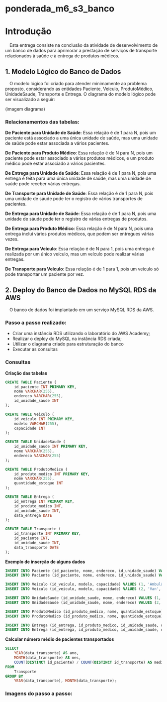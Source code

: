 # ponderada_m6_s3_banco

# Introdução
&emsp;Esta entrega consiste na conclusão da atividade de desenvolvimento de um banco de dados para aprimorar a prestação de serviços de transporte relacionados à saúde e à entrega de produtos médicos. 

## 1. Modelo Lógico do Banco de Dados
&emsp;O modelo lógico foi criado para atender minimamente ao problema proposto, considerando as entidades Paciente, Veiculo, ProdutoMédico, UnidadeSaude, Transporte e Entrega. O diagrama do modelo lógico pode ser visualizado a seguir:

(imagem diagrama)

### Relacionamentos das tabelas:

**De Paciente para Unidade de Saúde**: Essa relação é de 1 para N, pois um paciente está associado a uma única unidade de saúde, mas uma unidade de saúde pode estar associada a vários pacientes.

**De Paciente para Produto Médico**: Essa relação é de N para N, pois um paciente pode estar associado a vários produtos médicos, e um produto médico pode estar associado a vários pacientes.

**De Entrega para Unidade de Saúde**: Essa relação é de 1 para N, pois uma entrega é feita para uma única unidade de saúde, mas uma unidade de saúde pode receber várias entregas.

**De Transporte para Unidade de Saúde**: Essa relação é de 1 para N, pois uma unidade de sáude pode ter o registro de vários transportes de pacientes.

**De Entrega para Unidade de Saúde**: Essa relação é de 1 para N, pois uma unidade de sáude pode ter o registro de várias entregas de produtos.

**De Entrega para Produto Médico**: Essa relação é de N para N, pois uma entrega inclui vários produtos médicos, que podem ser entregues várias vezes.

**De Entrega para Veículo**: Essa relação é de N para 1, pois uma entrega é realizada por um único veículo, mas um veículo pode realizar várias entregas.

**De Transporte para Veículo**: Essa relação é de 1 para 1, pois um veículo só pode transportar um paciente por vez.

## 2. Deploy do Banco de Dados no MySQL RDS da AWS
&emsp;O banco de dados foi implantado em um serviço MySQL RDS da AWS.

### Passo a passo realizado:
- Criar uma instância RDS utilizando o laboratório do AWS Academy;
- Realizar o deploy do MySQL na instância RDS criada;
- Utilizar o diagrama criado para estruturação do banco
- Executar as consultas

### Consultas

**Criação das tabelas**
```sql
CREATE TABLE Paciente (
    id_paciente INT PRIMARY KEY,
    nome VARCHAR(255),
    endereco VARCHAR(255),
    id_unidade_saude INT
);

CREATE TABLE Veiculo (
    id_veiculo INT PRIMARY KEY,
    modelo VARCHAR(255),
    capacidade INT
);

CREATE TABLE UnidadeSaude (
    id_unidade_saude INT PRIMARY KEY,
    nome VARCHAR(255),
    endereco VARCHAR(255)
);

CREATE TABLE ProdutoMedico (
    id_produto_medico INT PRIMARY KEY,
    nome VARCHAR(255),
    quantidade_estoque INT
);

CREATE TABLE Entrega (
    id_entrega INT PRIMARY KEY,
    id_produto_medico INT,
    id_unidade_saude INT,
    data_entrega DATE
);

CREATE TABLE Transporte (
    id_transporte INT PRIMARY KEY,
    id_paciente INT,
    id_unidade_saude INT,
    data_transporte DATE
);
```

**Exemplo de inserção de alguns dados**
```sql
INSERT INTO Paciente (id_paciente, nome, endereco, id_unidade_saude) VALUES (1, 'João', 'Rua A, 123', 1);
INSERT INTO Paciente (id_paciente, nome, endereco, id_unidade_saude) VALUES (2, 'Maria', 'Rua B, 456', 2);

INSERT INTO Veiculo (id_veiculo, modelo, capacidade) VALUES (1, 'Ambulância', 4);
INSERT INTO Veiculo (id_veiculo, modelo, capacidade) VALUES (2, 'Van', 8);

INSERT INTO UnidadeSaude (id_unidade_saude, nome, endereco) VALUES (1, 'Hospital A', 'Av. X, 789');
INSERT INTO UnidadeSaude (id_unidade_saude, nome, endereco) VALUES (2, 'Clínica B', 'Av. Y, 1011');

INSERT INTO ProdutoMedico (id_produto_medico, nome, quantidade_estoque) VALUES (1, 'Medicamento X', 100);
INSERT INTO ProdutoMedico (id_produto_medico, nome, quantidade_estoque) VALUES (2, 'Equipamento Y', 50);

INSERT INTO Entrega (id_entrega, id_produto_medico, id_unidade_saude, data_entrega) VALUES (1, 1, 2, '2022-05-01');
INSERT INTO Entrega (id_entrega, id_produto_medico, id_unidade_saude, data_entrega) VALUES (2, 2, 1, '2022-05-05');
```

**Calcular número médio de pacientes transportados**
```sql
SELECT 
    YEAR(data_transporte) AS ano,
    MONTH(data_transporte) AS mes,
    COUNT(DISTINCT id_paciente) / COUNT(DISTINCT id_transporte) AS media_pacientes_por_veiculo
FROM 
    Transporte
GROUP BY 
    YEAR(data_transporte), MONTH(data_transporte);

```

### Imagens do passo a passo:
  
